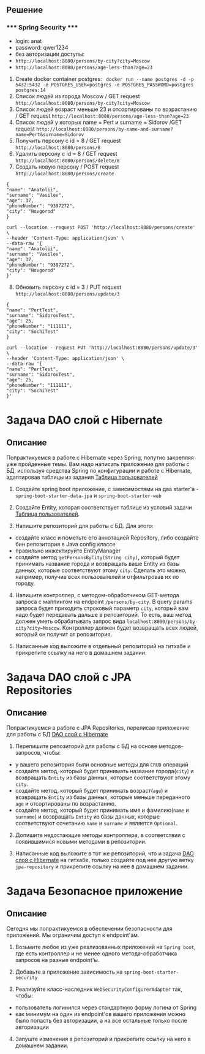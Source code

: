 ## Решение
### *** Spring Security ***
 - login: anat
 - password: qwer1234
 - без авторизации доступы:
 - `http://localhost:8080/persons/by-city?city=Moscow`
 -  `http://localhost:8080/persons/age-less-than?age=23`


1. Create docker container postgres:
   ` docker run --name postgres -d -p 5432:5432 -e POSTGRES_USER=postgres -e POSTGRES_PASSWORD=postgres postgres:14`
2. Список людей из города Moscow / GET request
   `http://localhost:8080/persons/by-city?city=Moscow`
3. Список людей возраст меньше 23 и отсортированы по возрастанию / GET request
   `http://localhost:8080/persons/age-less-than?age=23`
4. Список людей у которых name = Pert и surname = Sidorov /GET request
   `http://localhost:8080/persons/by-name-and-surname?name=Pert&surname=Sidorov`
5. Получить персону с id = 8 / GET request
   `http://localhost:8080/persons/8`
6. Удалить персону с id = 8 / GET request
   `http://localhost:8080/persons/delete/8`
7. Создать новую персону / POST request
`http://localhost:8080/persons/create`
```
{
"name": "Anatolii",
"surname": "Vasilev",
"age": 37,
"phoneNumber": "9397272",
"city": "Novgorod"
}
```

```
curl --location --request POST 'http://localhost:8080/persons/create' \
--header 'Content-Type: application/json' \
--data-raw '{
"name": "Anatolii",
"surname": "Vasilev",
"age": 37,
"phoneNumber": "9397272",
"city": "Novgorod"
}'
```
8. Обновить персону с id = 3 / PUT request
`http://localhost:8080/persons/update/3`

```
{
"name": "PertTest",
"surname": "SidorovTest",
"age": 25,
"phoneNumber": "111111",
"city": "SochiTest"
}

```

```
curl --location --request PUT 'http://localhost:8080/persons/update/3' \
--header 'Content-Type: application/json' \
--data-raw '{
"name": "PertTest",
"surname": "SidorovTest",
"age": 25,
"phoneNumber": "111111",
"city": "SochiTest"
}'
```
# Задача DAO слой c Hibernate



## Описание
Попрактикуемся в работе с Hibernate через Spring, попутно закрепляя уже пройденные темы. Вам надо написать приложение для работы с БД, используя средства Spring по конфигурации и работе с Hibernate, адаптировав таблицы из задания [Таблица пользователей](../../sql-basic/task/README.md)

1. Создайте spring boot приложение, с зависимостями на два starter'а - `spring-boot-starter-data-jpa` и `spring-boot-starter-web`

2. Создайте Entity, которая соответствует таблице из условий задачи [Таблица пользователей](../../sql-basic/task/README.md).

3. Напишите репозиторий для работы с БД. Для этого:
- создайте класс и пометьте его аннотацией Repository, либо создайте бин репозитория в Java config классе
- правильно инжектируйте EntityManager
- создайте метод `getPersonsByCity(String city)`, который будет принимать название города и возвращать ваше Entity из базы данных, которые соответствуют этому `city`. Сделать это можно, например, получив всех пользователей и отфильтровав их по городу.

4. Напишите контроллер, с методом-обработчиком GET-метода запроса с маппингом на endpoint `/persons/by-city`. В query params запроса будет приходить строковый параметр `city`, который вам надо будет передавать дальше в репозиторий. То есть, ваш метод должен уметь обрабатывать запрос вида `localhost:8080/persons/by-city?city=Moscow`.
   Контроллер должен будет возвращать всех людей, который он получит от репозитория.

5. Написанные код выложите в отдельный репозиторий на гитхабе и прикрепите ссылку на него в домашнем задании.



# Задача DAO слой c JPA Repositories

## Описание
Попрактикуемся в работе с JPA Repositories, переписав приложение для работы с БД [DAO слой c Hibernate](../../hibernate/task1/README.md)

1. Перепишите репозиторий для работы с БД на основе методов-запросов, чтобы:
- у вашего репозитория были основные методы для `CRUD` операций
- создайте метод, который будет принимать название города(`city`) и возвращать `Entity` из базы данных, которые соответствуют этому `city`.
- создайте метод, который будет принимать возраст(`age`) и возвращать `Entity` из базы данных, которые меньше переданного `age` и отсортированы по возрастанию.
- создайте метод, который будет принимать имя и фамилию(`name` и `surname`) и возвращать `Entity` из базы данных, которые соответствуют сочетанию `name` и `surname` и является `Optional`.

2. Допишите недостающие методы контроллера, в соответствии с появившимися новыми методами в репозитории.

3. Написанные код выложите в тот же репозиторий, что и задача [DAO слой c Hibernate](../../hibernate/task1/README.md) на гитхабe, только создайте под нее другую ветку `jpa-repository` и прикрепите ссылку на нее в домашнем задании.


# Задача Безопасное приложение

## Описание

Сегодня мы попрактикуемся в обеспечении безопасности для приложений. Мы ограничим доступ к endpoint'ам.

1. Возьмите любое из уже реализованных приложений на `Spring boot`, где есть контроллер и не менее одного метода-обработчика запросов на разные endpoint'ы.

2. Добавьте в приложение зависимость на `spring-boot-starter-security`

3. Реализуйте класс-наследник `WebSecurityConfigurerAdapter` так, чтобы:
- пользователь логинился через стандартную форму логина от Spring
- как минимум на один из endpoint'ов вашего приложения можно было попасть без авторизации, а на все остальные только после авторизации

4. Запуште изменения в репозиторий и прикрепите ссылку на него в домашнем задании.